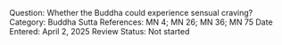 Question: Whether the Buddha could experience sensual craving?
Category: Buddha
Sutta References: MN 4; MN 26; MN 36; MN 75
Date Entered: April 2, 2025
Review Status: Not started